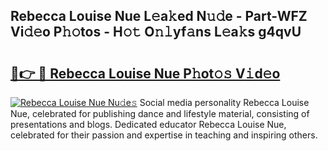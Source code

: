 ## Rebecca Louise Nue L𝚎a𝚔ed N𝚞𝚍e - Part-WFZ Vi𝚍𝚎o P𝚑𝚘tos - H𝚘𝚝 O𝚗𝚕yf𝚊ns L𝚎a𝚔s g4qvU

# <h2><a href="http://kfep5k.oniu.top/?m=Rebecca+Louise+Nue">🔗👉 🔴 Rebecca Louise Nue P𝚑ot𝚘𝚜 V𝚒d𝚎o</a></h2>

[![Rebecca Louise Nue Nu𝚍e𝚜](https://i.imgur.com/0qMVB7G.gif)](http://kfep5k.oniu.top/?m=Rebecca+Louise+Nue)
Social media personality Rebecca Louise Nue, celebrated for publishing dance and lifestyle material, consisting of presentations and blogs. Dedicated educator Rebecca Louise Nue, celebrated for their passion and expertise in teaching and inspiring others.  
